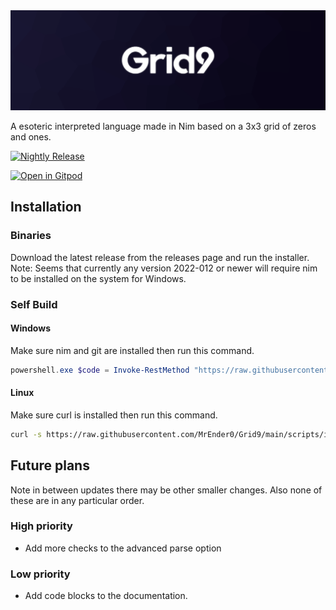 <img src=".github/assets/banner.png">

A esoteric interpreted language made in Nim based on a 3x3 grid of zeros and ones.

[![Nightly Release](https://github.com/MrEnder0/Grid9/actions/workflows/nightly.yml/badge.svg)](https://github.com/MrEnder0/Grid9/actions/workflows/nightly.yml)

[![Open in Gitpod](https://gitpod.io/button/open-in-gitpod.svg)](https://gitpod.io/#https://github.com/MrEnder0/Grid9)

## Installation

### Binaries

Download the latest release from the releases page and run the installer.
Note: Seems that currently any version 2022-012 or newer will require nim to be installed on the system for Windows.

### Self Build

#### Windows

Make sure nim and git are installed then run this command.

```powershell
powershell.exe $code = Invoke-RestMethod "https://raw.githubusercontent.com/MrEnder0/Grid9/main/scripts/install_windows.cmd"; foreach($a in $code) {iex $a;}
```

#### Linux

Make sure curl is installed then run this command.

```bash
curl -s https://raw.githubusercontent.com/MrEnder0/Grid9/main/scripts/install_linux.sh | bash
```

## Future plans

Note in between updates there may be other smaller changes. Also none of these are in any particular order.

### High priority

- Add more checks to the advanced parse option

### Low priority

- Add code blocks to the documentation.
